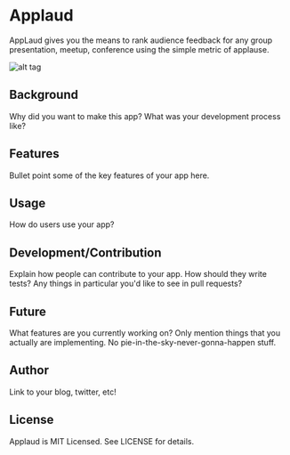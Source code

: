 # Applaud

AppLaud gives you the means to rank audience feedback for any group presentation, meetup, conference using the simple metric of applause.

![alt tag](https://raw.github.com/finvansant/AppLaud_app/master/public/applaud_logo.png)

## Background

Why did you want to make this app? What was your development process
like?

## Features

Bullet point some of the key features of your app here.

## Usage

How do users use your app?

## Development/Contribution

Explain how people can contribute to your app. How should they write tests?
Any things in particular you'd like to see in pull requests?

## Future

What features are you currently working on? Only mention things that you
actually are implementing. No pie-in-the-sky-never-gonna-happen stuff.

## Author

Link to your blog, twitter, etc!

## License

Applaud is MIT Licensed. See LICENSE for details.